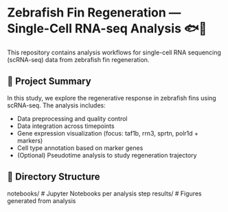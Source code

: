 # Zebrafish Fin Regeneration — Single-Cell RNA-seq Analysis 🐟🧬

This repository contains analysis workflows for single-cell RNA sequencing (scRNA-seq) data from zebrafish fin regeneration.

## 🔬 Project Summary
In this study, we explore the regenerative response in zebrafish fins using scRNA-seq. The analysis includes:
- Data preprocessing and quality control
- Data integration across timepoints
- Gene expression visualization (focus: taf1b, rrn3, sprtn, polr1d + markers)
- Cell type annotation based on marker genes
- (Optional) Pseudotime analysis to study regeneration trajectory

## 📁 Directory Structure
notebooks/ # Jupyter Notebooks per analysis step
results/ # Figures generated from analysis
